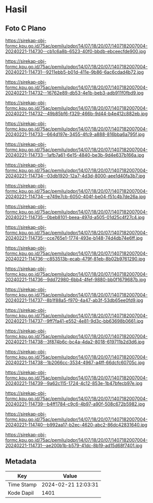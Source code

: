 # Hasil

## Foto C Plano

https://sirekap-obj-formc.kpu.go.id/75ac/pemilu/pdpr/14/07/18/20/07/1407182007004-20240221-114730--cb1c6a8b-6523-40f0-bbdb-ebceecfde900.jpg

https://sirekap-obj-formc.kpu.go.id/75ac/pemilu/pdpr/14/07/18/20/07/1407182007004-20240221-114731--9211ebb5-b01d-411e-9b86-6ac6cdad4b72.jpg

https://sirekap-obj-formc.kpu.go.id/75ac/pemilu/pdpr/14/07/18/20/07/1407182007004-20240221-114732--16762e89-db53-4e1b-beb3-adb911f0fbd9.jpg

https://sirekap-obj-formc.kpu.go.id/75ac/pemilu/pdpr/14/07/18/20/07/1407182007004-20240221-114732--49b85bf6-f329-466b-9d44-b4e412c882eb.jpg

https://sirekap-obj-formc.kpu.go.id/75ac/pemilu/pdpr/14/07/18/20/07/1407182007004-20240221-114733--664d197e-3455-4fc9-a888-816bba6a795f.jpg

https://sirekap-obj-formc.kpu.go.id/75ac/pemilu/pdpr/14/07/18/20/07/1407182007004-20240221-114733--1afb7a61-6e15-4840-be3b-9d4e637b166a.jpg

https://sirekap-obj-formc.kpu.go.id/75ac/pemilu/pdpr/14/07/18/20/07/1407182007004-20240221-114734--03db1920-12a7-4d3d-8000-aee1d40fa3b7.jpg

https://sirekap-obj-formc.kpu.go.id/75ac/pemilu/pdpr/14/07/18/20/07/1407182007004-20240221-114734--e749e7cb-6050-404f-be04-f51c4b7de26a.jpg

https://sirekap-obj-formc.kpu.go.id/75ac/pemilu/pdpr/14/07/18/20/07/1407182007004-20240221-114735--0beb8101-beea-497d-a505-01d25c4f27c4.jpg

https://sirekap-obj-formc.kpu.go.id/75ac/pemilu/pdpr/14/07/18/20/07/1407182007004-20240221-114735--cce765e1-1774-493e-b148-74d4db74e6ff.jpg

https://sirekap-obj-formc.kpu.go.id/75ac/pemilu/pdpr/14/07/18/20/07/1407182007004-20240221-114736--c853513b-ecab-479f-81eb-8b02b9761290.jpg

https://sirekap-obj-formc.kpu.go.id/75ac/pemilu/pdpr/14/07/18/20/07/1407182007004-20240221-114736--9dd72980-6bb4-4fef-9880-bb0f1679687b.jpg

https://sirekap-obj-formc.kpu.go.id/75ac/pemilu/pdpr/14/07/18/20/07/1407182007004-20240221-114737--8b1f88a5-f970-4a47-ab3f-53db65ee0fd9.jpg

https://sirekap-obj-formc.kpu.go.id/75ac/pemilu/pdpr/14/07/18/20/07/1407182007004-20240221-114737--9ff7fa41-e552-4e81-9d3c-bb63698b0661.jpg

https://sirekap-obj-formc.kpu.go.id/75ac/pemilu/pdpr/14/07/18/20/07/1407182007004-20240221-114738--3f874b6c-bc4a-4da2-8018-619711b2d3d6.jpg

https://sirekap-obj-formc.kpu.go.id/75ac/pemilu/pdpr/14/07/18/20/07/1407182007004-20240221-114738--1b2066cc-3534-4967-a4ff-66dcfc60705c.jpg

https://sirekap-obj-formc.kpu.go.id/75ac/pemilu/pdpr/14/07/18/20/07/1407182007004-20240221-114739--9a62c115-1724-4c12-853e-1b47bfecb97e.jpg

https://sirekap-obj-formc.kpu.go.id/75ac/pemilu/pdpr/14/07/18/20/07/1407182007004-20240221-114739--b4ff1784-c9c6-4b97-a90f-508c672b5982.jpg

https://sirekap-obj-formc.kpu.go.id/75ac/pemilu/pdpr/14/07/18/20/07/1407182007004-20240221-114740--b992aa17-b2ec-4620-abc2-86dc42831640.jpg

https://sirekap-obj-formc.kpu.go.id/75ac/pemilu/pdpr/14/07/18/20/07/1407182007004-20240221-114731--ae200b1b-b579-41dc-8b19-ad15d68f7401.jpg


## Metadata

| Key        | Value               |
| ---------- | ------------------- |
| Time Stamp | 2024-02-21 12:03:31 |
| Kode Dapil | 1401                |



